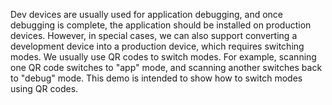 Dev devices are usually used for application debugging, and once debugging is complete, the application should be installed on production devices. However, in special cases, we can also support converting a development device into a production device, which requires switching modes. We usually use QR codes to switch modes. For example, scanning one QR code switches to "app" mode, and scanning another switches back to "debug" mode. This demo is intended to show how to switch modes using QR codes.